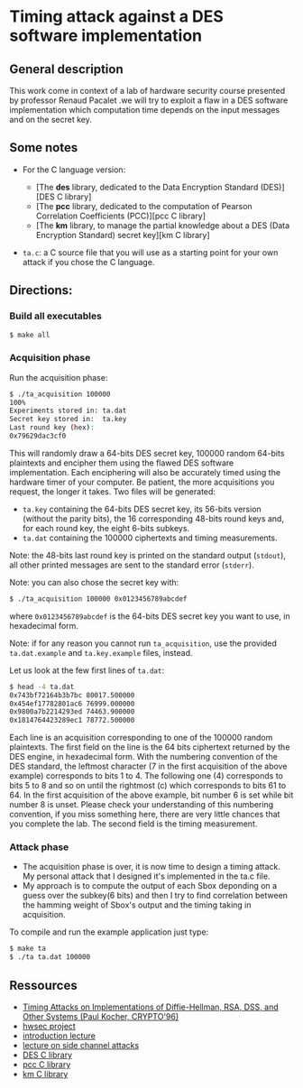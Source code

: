 
# Timing attack against a DES software implementation


## General description

This work come in context of a lab of hardware security course presented by professor Renaud Pacalet .we will try to exploit a flaw in a DES software implementation which computation time depends on the input messages and on the secret key.

## Some notes

* For the C language version:
    * [The **des** library, dedicated to the Data Encryption Standard (DES)][DES C library]
    * [The **pcc** library, dedicated to the computation of Pearson Correlation Coefficients (PCC)][pcc C library]
    * [The **km** library, to manage the partial knowledge about a DES (Data Encryption Standard) secret key][km C library]

* `ta.c`: a C source file that you will use as a starting point for your own attack if you chose the C language.

## Directions:

### Build all executables

```bash
$ make all
```

### Acquisition phase

Run the acquisition phase:

```bash
$ ./ta_acquisition 100000
100%
Experiments stored in: ta.dat
Secret key stored in:  ta.key
Last round key (hex):
0x79629dac3cf0
``` 

This will randomly draw a 64-bits DES secret key, 100000 random 64-bits plaintexts and encipher them using the flawed DES software implementation. Each enciphering will also be accurately timed using the hardware timer of your computer. Be patient, the more acquisitions you request, the longer it takes. Two files will be generated:
* `ta.key` containing the 64-bits DES secret key, its 56-bits version (without the parity bits), the 16 corresponding 48-bits round keys and, for each round key, the eight 6-bits subkeys.
* `ta.dat` containing the 100000 ciphertexts and timing measurements.

Note: the 48-bits last round key is printed on the standard output (`stdout`), all other printed messages are sent to the standard error (`stderr`).

Note: you can also chose the secret key with:

```bash
$ ./ta_acquisition 100000 0x0123456789abcdef
```

where `0x0123456789abcdef` is the 64-bits DES secret key you want to use, in hexadecimal form.

Note: if for any reason you cannot run `ta_acquisition`, use the provided `ta.dat.example` and `ta.key.example` files, instead.

Let us look at the few first lines of `ta.dat`:

```bash
$ head -4 ta.dat
0x743bf72164b3b7bc 80017.500000
0x454ef17782801ac6 76999.000000
0x9800a7b2214293ed 74463.900000
0x1814764423289ec1 78772.500000
```

Each line is an acquisition corresponding to one of the 100000 random plaintexts. The first field on the line is the 64 bits ciphertext returned by the DES engine, in hexadecimal form. With the numbering convention of the DES standard, the leftmost character (7 in the first acquisition of the above example) corresponds to bits 1 to 4. The following one (4) corresponds to bits 5 to 8 and so on until the rightmost (c) which corresponds to bits 61 to 64. In the first acquisition of the above example, bit number 6 is set while bit number 8 is unset. Please check your understanding of this numbering convention, if you miss something here, there are very little chances that you complete the lab. The second field is the timing measurement.

### Attack phase

* The acquisition phase is over, it is now time to design a timing attack. My personal attack that I designed it's implemented in the ta.c file. 
* My approach is to compute the output of each Sbox deponding on a guess over the subkey(6 bits) and then I try to find correlation between the hamming weight of Sbox's output and the timing taking in acquisition.  

To compile and run the example application just type:

```bash
$ make ta
$ ./ta ta.dat 100000
```
## Ressources

* [Timing Attacks on Implementations of Diffie-Hellman, RSA, DSS, and Other Systems (Paul Kocher, CRYPTO'96)](http://www.cryptography.com/resources/whitepapers/TimingAttacks.pdf)
* [hwsec project](https://gitlab.eurecom.fr/renaud.pacalet/hwsec)
* [introduction lecture](http://soc.eurecom.fr/HWSec/lectures/introduction/main.pdf)
* [lecture on side channel attacks](http://soc.eurecom.fr/HWSec/lectures/side_channels/main.pdf)
* [DES C library](http://soc.eurecom.fr/HWSec/doc/ta/C/des_8h.html)
* [pcc C library](http://soc.eurecom.fr/HWSec/doc/ta/C/pcc_8h.html)
* [km C library](http://soc.eurecom.fr/HWSec/doc/ta/C/km_8h.html)
